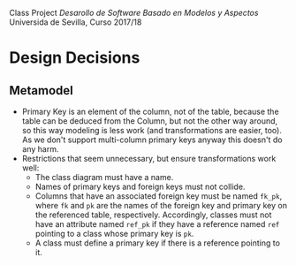 Class Project *Desarollo de Software Basado en Modelos y Aspectos*
Universida de Sevilla, Curso 2017/18

Design Decisions
================

Metamodel
---------
* Primary Key is an element of the column, not of the table, because the table
  can be deduced from the Column, but not the other way around, so this way
  modeling is less work (and transformations are easier, too). As we don't
  support multi-column primary keys anyway this doesn't do any harm. 
* Restrictions that seem unnecessary, but ensure transformations work well:
  - The class diagram must have a name.
  - Names of primary keys and foreign keys must not collide.
  - Columns that have an associated foreign key must be named `fk_pk`, where
    `fk` and `pk` are the names of the foreign key and primary key on the
    referenced table, respectively. Accordingly, classes must not have an
    attribute named `ref_pk` if they have a reference named `ref` pointing to a
    class whose primary key is `pk`.
  - A class must define a primary key if there is a reference pointing to it.

